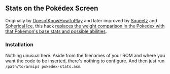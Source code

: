 ## Stats on the Pokédex Screen

Originally by [DoesntKnowHowToPlay](https://www.pokecommunity.com/member.php?u=300067) and later improved by [Squeetz](https://www.pokecommunity.com/member.php?u=400825) and [Spherical Ice](https://www.pokecommunity.com/member.php?u=67281), this hack [replaces the weight comparison in the Pokedex with that Pokemon's base stats and possible abilities](https://www.pokecommunity.com/showpost.php?p=9878890&postcount=1357).

### Installation

Nothing unusual here. Aside from the filenames of your ROM and where you want the code to be inserted, there's nothing to configure. And then just run `/path/to/armips pokedex-stats.asm`.